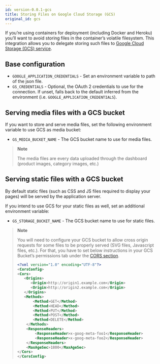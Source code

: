 ```yaml
---
id: version-0.0.1-gcs
title: Storing Files on Google Cloud Storage (GCS)
original_id: gcs
---
```


If you’re using containers for deployment (including Docker and Heroku) you’ll want to avoid storing files in the container’s volatile filesystem. This integration allows you to delegate storing such files to [Google Cloud Storage (GCS) service](https://django-storages.readthedocs.io/en/latest/backends/gcloud.html).


## Base configuration

- `GOOGLE_APPLICATION_CREDENTIALS` - Set an environment variable to path of the json file.
- `GS_CREDENTIALS` - Optional, the OAuth 2 credentials to use for the connection. If unset, falls back to the default inferred from the environment (i.e. `GOOGLE_APPLICATION_CREDENTIALS`).


## Serving media files with a GCS bucket

If you want to store and serve media files, set the following environment variable to use GCS as media bucket:

- `GS_MEDIA_BUCKET_NAME` - The GCS bucket name to use for media files.

> **Note**
>
> The media files are every data uploaded through the dashboard (product images, category images, etc.)


## Serving static files with a GCS bucket

By default static files (such as CSS and JS files required to display your pages) will be served by the application server.

If you intend to use GCS for your static files as well, set an additional environment variable:

- `GS_STORAGE_BUCKET_NAME` - The GCS bucket name to use for static files.

> **Note**
>
> You will need to configure your GCS bucket to allow cross origin requests for some files to be properly served (SVG files, Javascript files, etc.). For that, you have to set below instructions in your GCS Bucket’s permissions tab under the [CORS section](https://cloud.google.com/storage/docs/xml-api/put-bucket-cors).
>
> ```xml
><?xml version="1.0" encoding="UTF-8"?>
><CorsConfig>
><Cors>
>    <Origins>
>       <Origin>http://origin1.example.com</Origin>
>       <Origin>http://origin2.example.com</Origin>
>    </Origins>
>    <Methods>
>        <Method>GET</Method>
>        <Method>HEAD</Method>
>        <Method>PUT</Method>
>        <Method>POST</Method>
>        <Method>DELETE</Method>
>     </Methods>
>     <ResponseHeaders>
>         <ResponseHeader>x-goog-meta-foo1</ResponseHeader>
>         <ResponseHeader>x-goog-meta-foo2</ResponseHeader>
>     </ResponseHeaders>
>     <MaxAgeSec>1800</MaxAgeSec>
></Cors>
></CorsConfig>